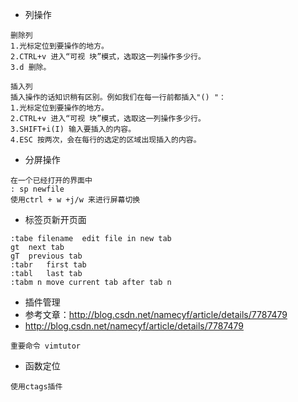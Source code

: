 - 列操作
```
删除列
1.光标定位到要操作的地方。
2.CTRL+v 进入“可视 块”模式，选取这一列操作多少行。
3.d 删除。
 
插入列
插入操作的话知识稍有区别。例如我们在每一行前都插入"() "：
1.光标定位到要操作的地方。
2.CTRL+v 进入“可视 块”模式，选取这一列操作多少行。
3.SHIFT+i(I) 输入要插入的内容。
4.ESC 按两次，会在每行的选定的区域出现插入的内容。
```

- 分屏操作
```
在一个已经打开的界面中
: sp newfile
使用ctrl + w +j/w 来进行屏幕切换
```

- 标签页新开页面
```
:tabe filename	edit file in new tab
gt	next tab
gT	previous tab
:tabr	first tab
:tabl	last tab
:tabm n	move current tab after tab n
```

- 插件管理
- 参考文章：http://blog.csdn.net/namecyf/article/details/7787479
- http://blog.csdn.net/namecyf/article/details/7787479
```
重要命令 vimtutor
```

- 函数定位
```
使用ctags插件
```

